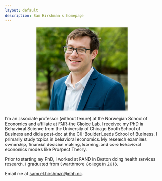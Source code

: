 ```yaml
---
layout: default
description: Sam Hirshman's homepage
---
```


<p align="center"><img src="public/sdh_headshot copy.jpg" alt="headshot" width="300" ></p>

I’m an associate professor (without tenure) at the Norwegian School of Economics and affiliate at FAIR-the Choice Lab. I received my PhD in Behavioral Science from the University of Chicago Booth School of Business and did a post-doc at the CU-Boulder Leeds School of Business. I primarily study topics in behavioral economics. My research examines ownership, financial decision making, learning, and core behavioral economics models like Prospect Theory. 

<p> Prior to starting my PhD, I worked at RAND in Boston doing health services research. I graduated from Swarthmore College in 2013. 

<p>
Email me at <a href="mailto:samuel.hirshman@nhh.no">samuel.hirshman@nhh.no</a>.

